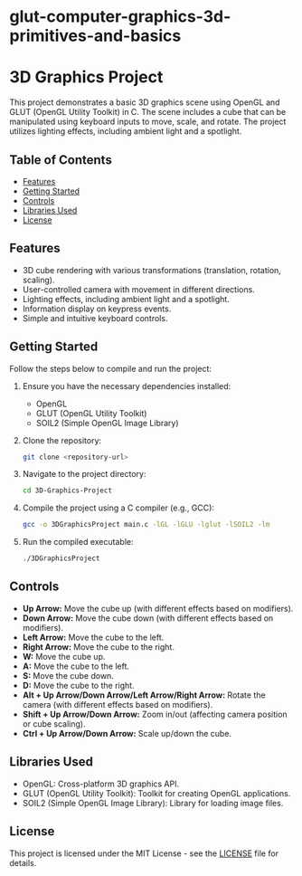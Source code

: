 # glut-computer-graphics-3d-primitives-and-basics

# 3D Graphics Project

This project demonstrates a basic 3D graphics scene using OpenGL and GLUT (OpenGL Utility Toolkit) in C. The scene includes a cube that can be manipulated using keyboard inputs to move, scale, and rotate. The project utilizes lighting effects, including ambient light and a spotlight.

## Table of Contents
- [Features](#features)
- [Getting Started](#getting-started)
- [Controls](#controls)
- [Libraries Used](#libraries-used)
- [License](#license)

## Features
- 3D cube rendering with various transformations (translation, rotation, scaling).
- User-controlled camera with movement in different directions.
- Lighting effects, including ambient light and a spotlight.
- Information display on keypress events.
- Simple and intuitive keyboard controls.

## Getting Started
Follow the steps below to compile and run the project:

1. Ensure you have the necessary dependencies installed:
   - OpenGL
   - GLUT (OpenGL Utility Toolkit)
   - SOIL2 (Simple OpenGL Image Library)

2. Clone the repository:
   ```bash
   git clone <repository-url>
   ```

3. Navigate to the project directory:
   ```bash
   cd 3D-Graphics-Project
   ```

4. Compile the project using a C compiler (e.g., GCC):
   ```bash
   gcc -o 3DGraphicsProject main.c -lGL -lGLU -lglut -lSOIL2 -lm
   ```

5. Run the compiled executable:
   ```bash
   ./3DGraphicsProject
   ```

## Controls
- **Up Arrow:** Move the cube up (with different effects based on modifiers).
- **Down Arrow:** Move the cube down (with different effects based on modifiers).
- **Left Arrow:** Move the cube to the left.
- **Right Arrow:** Move the cube to the right.
- **W:** Move the cube up.
- **A:** Move the cube to the left.
- **S:** Move the cube down.
- **D:** Move the cube to the right.
- **Alt + Up Arrow/Down Arrow/Left Arrow/Right Arrow:** Rotate the camera (with different effects based on modifiers).
- **Shift + Up Arrow/Down Arrow:** Zoom in/out (affecting camera position or cube scaling).
- **Ctrl + Up Arrow/Down Arrow:** Scale up/down the cube.

## Libraries Used
- OpenGL: Cross-platform 3D graphics API.
- GLUT (OpenGL Utility Toolkit): Toolkit for creating OpenGL applications.
- SOIL2 (Simple OpenGL Image Library): Library for loading image files.

## License
This project is licensed under the MIT License - see the [LICENSE](LICENSE) file for details.
